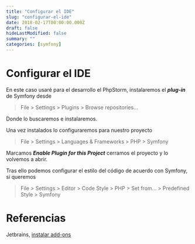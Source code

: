 ```yaml
---
title: "Configurar el IDE"
slug: "configurar-el-ide"
date: 2018-02-17T00:00:00.000Z
draft: false
hideLastModified: false
summary: ""
categories: [symfony]
---
```


# Configurar el IDE

En este caso usaré para el desarrollo el PhpStorm, instalaremos el __*plug-in*__ de Symfony desde
> File > Settings > Plugins > Browse repositories...

Donde lo buscaremos e instalaremos.

Una vez instalados lo configuraremos para nuestro proyecto
> File > Settings > Languages & Frameworks > PHP > Symfony

Marcamos *__Enable Plugin for this Project__* cerramos el proyecto y lo volvemos a abrir.

Tras ello podemos configurar el estilo del código de acuerdo con Symfony, si queremos
> File > Settings > Editor > Code Style > PHP > Set from... > Predefined Style > Symfony

# Referencias 

Jetbrains, [instalar add-ons](https://confluence.jetbrains.com/display/PhpStorm/Getting+Started+-+Symfony+Development+using+PhpStorm)

